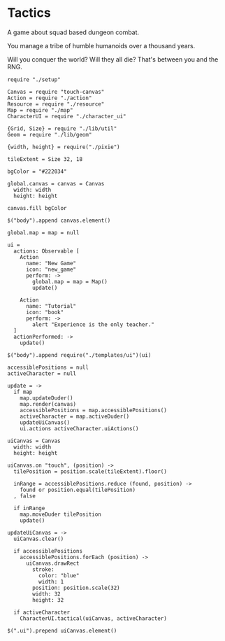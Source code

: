 Tactics
=======

A game about squad based dungeon combat.

You manage a tribe of humble humanoids over a thousand years.

Will you conquer the world? Will they all die? That's between you and the RNG.

    require "./setup"

    Canvas = require "touch-canvas"
    Action = require "./action"
    Resource = require "./resource"
    Map = require "./map"
    CharacterUI = require "./character_ui"

    {Grid, Size} = require "./lib/util"
    Geom = require "./lib/geom"

    {width, height} = require("./pixie")

    tileExtent = Size 32, 18

    bgColor = "#222034"

    global.canvas = canvas = Canvas
      width: width
      height: height

    canvas.fill bgColor

    $("body").append canvas.element()

    global.map = map = null

    ui =
      actions: Observable [
        Action
          name: "New Game"
          icon: "new_game"
          perform: ->
            global.map = map = Map()
            update()

        Action
          name: "Tutorial"
          icon: "book"
          perform: ->
            alert "Experience is the only teacher."
      ]
      actionPerformed: ->
        update()

    $("body").append require("./templates/ui")(ui)

    accessiblePositions = null
    activeCharacter = null

    update = ->
      if map
        map.updateDuder()
        map.render(canvas)
        accessiblePositions = map.accessiblePositions()
        activeCharacter = map.activeDuder()
        updateUiCanvas()
        ui.actions activeCharacter.uiActions()

    uiCanvas = Canvas
      width: width
      height: height

    uiCanvas.on "touch", (position) ->
      tilePosition = position.scale(tileExtent).floor()

      inRange = accessiblePositions.reduce (found, position) ->
        found or position.equal(tilePosition)
      , false

      if inRange
        map.moveDuder tilePosition
        update()

    updateUiCanvas = ->
      uiCanvas.clear()

      if accessiblePositions
        accessiblePositions.forEach (position) ->
          uiCanvas.drawRect
            stroke:
              color: "blue"
              width: 1
            position: position.scale(32)
            width: 32
            height: 32

      if activeCharacter
        CharacterUI.tactical(uiCanvas, activeCharacter)

    $(".ui").prepend uiCanvas.element()
